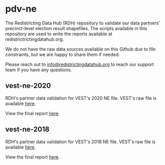 # pdv-ne

The Redistricting Data Hub (RDH) repository to validate our data partners' precinct-level election result shapefiles. The scripts available in this repository are used to write the reports available at redistrictrictingdatahub.org.

We do not have the raw data sources available on this Github due to file constraints, but we are happy to share them if needed.

Please reach out to [info@redistrictingdatahub.org](mailto:info@redistrictingdatahub.org) to reach our support team if you have any questions.

## vest-ne-2020

RDH's partner data validation for VEST's 2020 NE file. 
VEST's raw file is available [here](https://dataverse.harvard.edu/file.xhtml?fileId=4931791&version=21.0).  

View the final report [here](https://redistrictingdatahub.org/dataset/vest-2020-nebraska-precinct-boundaries-and-election-results/).

## vest-ne-2018

RDH's partner data validation for VEST's 2018 NE file.
VEST's raw file is available [here](https://dataverse.harvard.edu/file.xhtml?fileId=4931784&version=48.0).  

View the final report [here](https://redistrictingdatahub.org/dataset/vest-2018-nebraska-precinct-and-election-results/).

